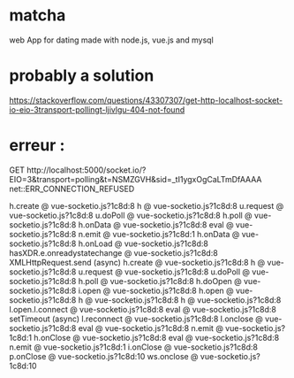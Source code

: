 # matcha
web App for dating made with node.js, vue.js and mysql


# probably a solution

https://stackoverflow.com/questions/43307307/get-http-localhost-socket-io-eio-3transport-pollingt-ljivlgu-404-not-found



# erreur :

GET http://localhost:5000/socket.io/?EIO=3&transport=polling&t=NSMZGVH&sid=_tI1ygxOgCaLTmDfAAAA net::ERR_CONNECTION_REFUSED

h.create @ vue-socketio.js?1c8d:8
h @ vue-socketio.js?1c8d:8
u.request @ vue-socketio.js?1c8d:8
u.doPoll @ vue-socketio.js?1c8d:8
h.poll @ vue-socketio.js?1c8d:8
h.onData @ vue-socketio.js?1c8d:8
eval @ vue-socketio.js?1c8d:8
n.emit @ vue-socketio.js?1c8d:1
h.onData @ vue-socketio.js?1c8d:8
h.onLoad @ vue-socketio.js?1c8d:8
hasXDR.e.onreadystatechange @ vue-socketio.js?1c8d:8
XMLHttpRequest.send (async)
h.create @ vue-socketio.js?1c8d:8
h @ vue-socketio.js?1c8d:8
u.request @ vue-socketio.js?1c8d:8
u.doPoll @ vue-socketio.js?1c8d:8
h.poll @ vue-socketio.js?1c8d:8
h.doOpen @ vue-socketio.js?1c8d:8
i.open @ vue-socketio.js?1c8d:8
h.open @ vue-socketio.js?1c8d:8
h @ vue-socketio.js?1c8d:8
h @ vue-socketio.js?1c8d:8
l.open.l.connect @ vue-socketio.js?1c8d:8
eval @ vue-socketio.js?1c8d:8
setTimeout (async)
l.reconnect @ vue-socketio.js?1c8d:8
l.onclose @ vue-socketio.js?1c8d:8
eval @ vue-socketio.js?1c8d:8
n.emit @ vue-socketio.js?1c8d:1
h.onClose @ vue-socketio.js?1c8d:8
eval @ vue-socketio.js?1c8d:8
n.emit @ vue-socketio.js?1c8d:1
i.onClose @ vue-socketio.js?1c8d:8
p.onClose @ vue-socketio.js?1c8d:10
ws.onclose @ vue-socketio.js?1c8d:10


